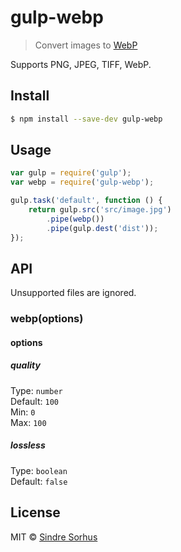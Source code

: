 # gulp-webp

> Convert images to [WebP](https://developers.google.com/speed/webp/)

Supports PNG, JPEG, TIFF, WebP.


## Install

```sh
$ npm install --save-dev gulp-webp
```


## Usage

```js
var gulp = require('gulp');
var webp = require('gulp-webp');

gulp.task('default', function () {
	return gulp.src('src/image.jpg')
		.pipe(webp())
		.pipe(gulp.dest('dist'));
});
```


## API

Unsupported files are ignored.

### webp(options)

#### options

##### quality

Type: `number`  
Default: `100`  
Min: `0`  
Max: `100`

##### lossless

Type: `boolean`  
Default: `false`


## License

MIT © [Sindre Sorhus](http://sindresorhus.com)
